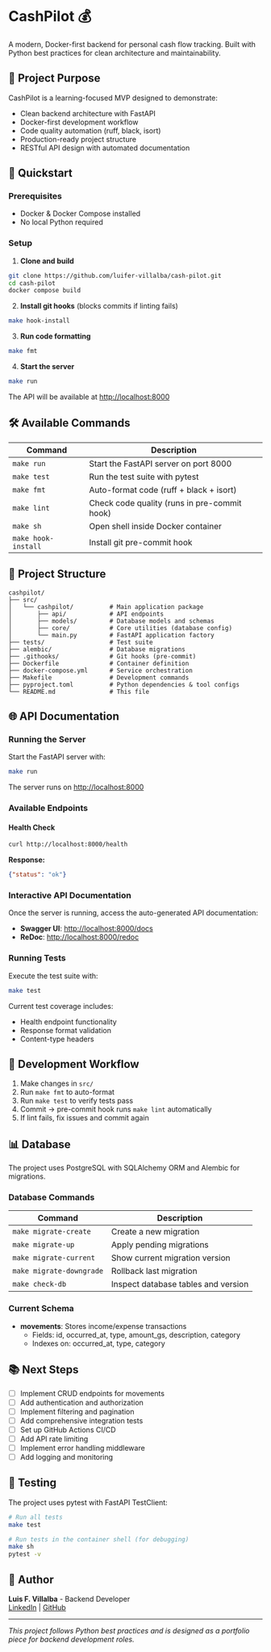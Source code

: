 # CashPilot 💰

A modern, Docker-first backend for personal cash flow tracking. Built with Python best practices for clean architecture and maintainability.

## 🎯 Project Purpose

CashPilot is a learning-focused MVP designed to demonstrate:
- Clean backend architecture with FastAPI
- Docker-first development workflow
- Code quality automation (ruff, black, isort)
- Production-ready project structure
- RESTful API design with automated documentation

## 🚀 Quickstart

### Prerequisites
- Docker & Docker Compose installed
- No local Python required

### Setup

1. **Clone and build**
```bash
git clone https://github.com/luifer-villalba/cash-pilot.git
cd cash-pilot
docker compose build
```

2. **Install git hooks** (blocks commits if linting fails)
```bash
make hook-install
```

3. **Run code formatting**
```bash
make fmt
```

4. **Start the server**
```bash
make run
```

The API will be available at [http://localhost:8000](http://localhost:8000)

## 🛠️ Available Commands

| Command | Description |
|---------|-------------|
| `make run` | Start the FastAPI server on port 8000 |
| `make test` | Run the test suite with pytest |
| `make fmt` | Auto-format code (ruff + black + isort) |
| `make lint` | Check code quality (runs in pre-commit hook) |
| `make sh` | Open shell inside Docker container |
| `make hook-install` | Install git pre-commit hook |

## 📁 Project Structure
```
cashpilot/
├── src/
│   └── cashpilot/          # Main application package
│       ├── api/            # API endpoints
│       ├── models/         # Database models and schemas
│       ├── core/           # Core utilities (database config)
│       └── main.py         # FastAPI application factory
├── tests/                  # Test suite
├── alembic/                # Database migrations
├── .githooks/              # Git hooks (pre-commit)
├── Dockerfile              # Container definition
├── docker-compose.yml      # Service orchestration
├── Makefile                # Development commands
├── pyproject.toml          # Python dependencies & tool configs
└── README.md               # This file
```

## 🌐 API Documentation

### Running the Server

Start the FastAPI server with:
```bash
make run
```

The server runs on [http://localhost:8000](http://localhost:8000)

### Available Endpoints

#### Health Check
```bash
curl http://localhost:8000/health
```

**Response:**
```json
{"status": "ok"}
```

### Interactive API Documentation

Once the server is running, access the auto-generated API documentation:

- **Swagger UI**: [http://localhost:8000/docs](http://localhost:8000/docs)
- **ReDoc**: [http://localhost:8000/redoc](http://localhost:8000/redoc)

### Running Tests

Execute the test suite with:
```bash
make test
```

Current test coverage includes:
- Health endpoint functionality
- Response format validation
- Content-type headers

## 🔄 Development Workflow

1. Make changes in `src/`
2. Run `make fmt` to auto-format
3. Run `make test` to verify tests pass
4. Commit → pre-commit hook runs `make lint` automatically
5. If lint fails, fix issues and commit again

## 📊 Database

The project uses PostgreSQL with SQLAlchemy ORM and Alembic for migrations.

### Database Commands

| Command | Description |
|---------|-------------|
| `make migrate-create` | Create a new migration |
| `make migrate-up` | Apply pending migrations |
| `make migrate-current` | Show current migration version |
| `make migrate-downgrade` | Rollback last migration |
| `make check-db` | Inspect database tables and version |

### Current Schema

- **movements**: Stores income/expense transactions
  - Fields: id, occurred_at, type, amount_gs, description, category
  - Indexes on: occurred_at, type, category

## 📚 Next Steps

- [ ] Implement CRUD endpoints for movements
- [ ] Add authentication and authorization
- [ ] Implement filtering and pagination
- [ ] Add comprehensive integration tests
- [ ] Set up GitHub Actions CI/CD
- [ ] Add API rate limiting
- [ ] Implement error handling middleware
- [ ] Add logging and monitoring

## 🧪 Testing

The project uses pytest with FastAPI TestClient:

```bash
# Run all tests
make test

# Run tests in the container shell (for debugging)
make sh
pytest -v
```

## 👤 Author

**Luis F. Villalba** - Backend Developer  
[LinkedIn](https://linkedin.com/in/luis-fernando-villalba) | [GitHub](https://github.com/luifer-villalba)

---

*This project follows Python best practices and is designed as a portfolio piece for backend development roles.*